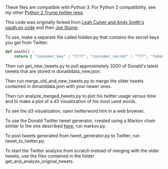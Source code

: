 These files are compatible with Python 3.  For Python 2 compatibility, see my other [Python 2 Trump twitter repo](https://github.com/laurenshareshian/analyze_donald_trump_twitter_feed).

This code was originally forked from [Leah Culver and Andy Smith's oauth.py code](http://github.com/leah/python-oauth/)
and then [Joe Stump](https://github.com/joestump/python-oauth2)

To use, make a separate file called hidden.py that contains the secret keys you get from Twitter:
``` python
def oauth() :
    return { "consumer_key" : "????", "consumer_secret" : "???", "token_key" : "???", "token_secret" : "???? }
```
Then run get_new_tweets.py to pull approximately 3200 of Donald's latest tweets that are stored in donalddata_new.json.


Then run merge_old_and_new_tweets.py to merge the older tweets contained in donalddata.json with your newer ones.


Then run analyze_merged_tweets.py to plot his twitter usage versus time and to make a plot of a d3 visualization of his most used words.


To see the d3 visualization, open twitterword.htm in a web browser.


To use the Donald Twitter tweet generator, created using a Markov chain similar to the one described [here](http://stackoverflow.com/questions/5306729/how-do-markov-chain-chatbots-work), run markov.py.


To post tweets generated from tweet_generator.py to Twitter, run tweet_to_twitter.py.


To start the Twitter analysis from scratch instead of merging with the older tweets, use the files contained in the folder get_and_analyze_original_tweets.